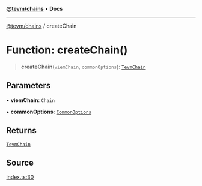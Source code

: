 [**@tevm/chains**](../README.md) • **Docs**

***

[@tevm/chains](../globals.md) / createChain

# Function: createChain()

> **createChain**(`viemChain`, `commonOptions`): [`TevmChain`](../type-aliases/TevmChain.md)

## Parameters

• **viemChain**: `Chain`

• **commonOptions**: [`CommonOptions`](../type-aliases/CommonOptions.md)

## Returns

[`TevmChain`](../type-aliases/TevmChain.md)

## Source

[index.ts:30](https://github.com/evmts/tevm-monorepo/blob/main/packages/chains/src/index.ts#L30)
